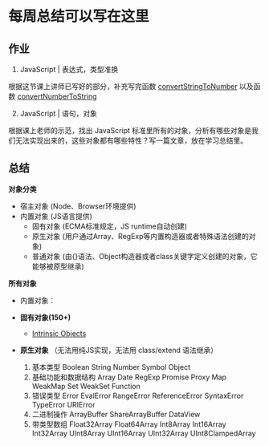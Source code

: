 # 每周总结可以写在这里

## 作业

1. JavaScript | 表达式，类型准换

根据这节课上讲师已写好的部分，补充写完函数 [convertStringToNumber](./convertStringToNumber.js) 以及函数 [convertNumberToString](./convertNumberToString.js)

2. JavaScript | 语句，对象

根据课上老师的示范，找出 JavaScript 标准里所有的对象，分析有哪些对象是我们无法实现出来的，这些对象都有哪些特性？写一篇文章，放在学习总结里。

## 总结

**对象分类**

+ 宿主对象  (Node、Browser环境提供)
+ 内置对象  (JS语言提供)
  - 固有对象  (ECMA标准规定，JS runtime自动创建)
  - 原生对象  (用户通过Array、RegExp等内置构造器或者特殊语法创建的对象)
  - 普通对象  (由{}语法、Object构造器或者class关键字定义创建的对象，它能够被原型继承)

**所有对象**

+ 内置对象：

+ **固有对象(150+)**
  - [Intrinsic Objects](https://www.ecma-international.org/ecma-262/9.0/index.html#sec-well-known-intrinsic-objects)
+ **原生对象** （无法用纯JS实现，无法用 class/extend 语法继承）
  1. 基本类型 Boolean String Number Symbol Object
  2. 基础功能和数据结构 Array Date RegExp Promise Proxy Map WeakMap Set WeakSet Function
  3. 错误类型 Error EvalError RangeError ReferenceError SyntaxError TypeError URIError
  4. 二进制操作 ArrayBuffer ShareArrayBuffer DataView
  5. 带类型数组 Float32Array Float64Array Int8Array Int16Array Int32Array UInt8Array UInt16Array UInt32Array UInt8ClampedArray

